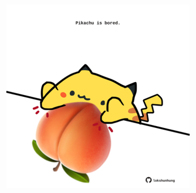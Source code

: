 <!-- built at 28/10/2021, 11:01:36 UTC -->
<p align="center">
  <img width="500" height="500" src="./ReadmeImage.svg">
</p>
